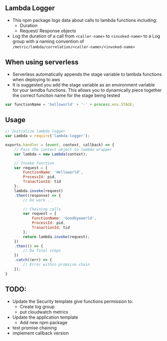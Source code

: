 ## Lambda Logger
- This npm package logs data about calls to lambda functions including:
  - Duration
  - Request/ Response objects
- Log the duration of a call from `<caller-name>` to `<invoked-name>` to a Log group with a naming convention of `/metric/lambda/correlation/<caller-name>/<invoked-name>`

## When using serverless
- Serverless automatically appends the stage variable to lambda functions when deploying to aws
- It is suggested you add the stage variable as an environment variable  for your lamdba functions.  This allows you to dynamically piece together the correct funciton name for the stage being tested

```javascript
var functionName = 'helloworld' + '-' + process.env.STAGE;
```

## Usage
```javascript
// Initialize lambda logger
var Lambda = require('lambda-logger');

exports.handler = (event, context, callback) => {
    // Pass the context object to lambda wrapper
    var lambda = new Lambda(context);

    // Invoke function
    var request = {
        FunctionName: 'Helloworld',
        ProcessId: pid,
        TranactionId: tid
    };
    lambda.invoke(request)
    .then((response) => {
        // Do work ...

        // Chaining calls
        var request = {
            FunctionName: 'Goodbyeworld',
            ProcessId: pid,
            TranactionId: tid
        };
        return lambda.invoke(request);
    })
    .then(() => {
        // Do final steps
    })
    .catch((err) => {
        // Error within promsise chain
    });
}
```

## TODO:
- Update the Security template give functions permission to:
  - Create log group
  - put cloudwatch metrics
- Update the application template
  - Add new npm package
- test promise chaining
- implement callback version

